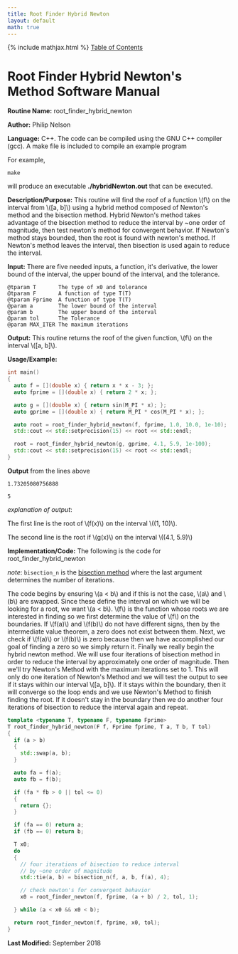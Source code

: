 ```yaml
---
title: Root Finder Hybrid Newton
layout: default
math: true
---
```

{% include mathjax.html %}
<a href="https://philipnelson5.github.io/math4610/SoftwareManual"> Table of Contents </a>
# Root Finder Hybrid Newton's Method Software Manual

**Routine Name:** root_finder_hybrid_newton

**Author:** Philip Nelson

**Language:** C++. The code can be compiled using the GNU C++ compiler (gcc). A make file is included to compile an example program

For example,

```
make
```

will produce an executable **./hybridNewton.out** that can be executed.

**Description/Purpose:** This routine will find the roof of a function \\(f\\) on the interval from \\([a, b]\\) using a hybrid method composed of Newton's method and the bisection method. Hybrid Newton's method takes advantage of the bisection method to reduce the interval by ~one order of magnitude, then test newton's method for convergent behavior. If Newton's method stays bounded, then the root is found with newton's method. If Newton's method leaves the interval, then bisection is used again to reduce the interval.

**Input:** There are five needed inputs, a function, it's derivative, the lower bound of the interval, the upper bound of the interval, and the tolerance.

```
@tparam T       The type of x0 and tolerance
@tparam F       A function of type T(T)
@tparam Fprime  A function of type T(T)
@param a        The lower bound of the interval
@param b        The upper bound of the interval
@param tol      The Tolerance
@param MAX_ITER The maximum iterations
```

**Output:** This routine returns the roof of the given function, \\(f\\) on the interval \\([a, b]\\).

**Usage/Example:**

``` c++
int main()
{
  auto f = [](double x) { return x * x - 3; };
  auto fprime = [](double x) { return 2 * x; };

  auto g = [](double x) { return sin(M_PI * x); };
  auto gprime = [](double x) { return M_PI * cos(M_PI * x); };

  auto root = root_finder_hybrid_newton(f, fprime, 1.0, 10.0, 1e-10);
  std::cout << std::setprecision(15) << root << std::endl;

  root = root_finder_hybrid_newton(g, gprime, 4.1, 5.9, 1e-100);
  std::cout << std::setprecision(15) << root << std::endl;
}
```

**Output** from the lines above
```
1.73205080756888

5
```

_explanation of output_:

The first line is the root of \\(f(x)\\) on the interval \\((1, 10)\\).

The second line is the root if \\(g(x)\\) on the interval \\((4.1, 5.9)\\)

**Implementation/Code:** The following is the code for root_finder_hybrid_newton

_note_: `bisection_n` is the [bisection method](../5-bisection/manual.md) where the last argument determines the number of iterations.

The code begins by ensuring \\(a < b\\) and if this is not the case, \\(a\\) and \\(b\\) are swapped. Since these define the interval on which we will be looking for a root, we want \\(a < b\\). \\(f\\) is the function whose roots we are interested in finding so we first determine the value of \\(f\\) on the boundaries. If \\(f(a)\\) and \\(f(b)\\) do not have different signs, then by the intermediate value theorem, a zero does not exist between them. Next, we check if \\(f(a)\\) or \\(f(b)\\) is zero because then we have accomplished our goal of finding a zero so we simply return it. Finally we really begin the hybrid newton method. We will use four iterations of bisection method in order to reduce the interval by approximately one order of magnitude. Then we'll try Newton's Method with the maximum iterations set to 1. This will only do one iteration of Newton's Method and we will test the output to see if it stays within our interval \\([a, b]\\). If it stays within the boundary, then it will converge so the loop ends and we use Newton's Method to finish finding the root. If it doesn't stay in the boundary then we do another four iterations of bisection to reduce the interval again and repeat.

``` c++
template <typename T, typename F, typename Fprime>
T root_finder_hybrid_newton(F f, Fprime fprime, T a, T b, T tol)
{
  if (a > b)
  {
    std::swap(a, b);
  }

  auto fa = f(a);
  auto fb = f(b);

  if (fa * fb > 0 || tol <= 0)
  {
    return {};
  }

  if (fa == 0) return a;
  if (fb == 0) return b;

  T x0;
  do
  {
    // four iterations of bisection to reduce interval
    // by ~one order of magnitude
    std::tie(a, b) = bisection_n(f, a, b, f(a), 4);

    // check newton's for convergent behavior
    x0 = root_finder_newton(f, fprime, (a + b) / 2, tol, 1);

  } while (a < x0 && x0 < b);

  return root_finder_newton(f, fprime, x0, tol);
}
```

**Last Modified:** September 2018
